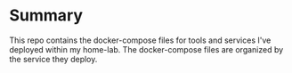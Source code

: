 # Summary

This repo contains the docker-compose files for tools and services I've deployed within my home-lab. The docker-compose files are organized by the service they deploy.
